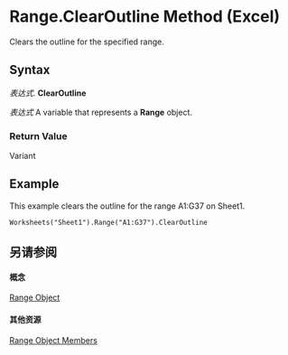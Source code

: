 
# Range.ClearOutline Method (Excel)

Clears the outline for the specified range.


## Syntax

 _表达式_. **ClearOutline**

 _表达式_ A variable that represents a **Range** object.


### Return Value

Variant


## Example

This example clears the outline for the range A1:G37 on Sheet1.


```
Worksheets("Sheet1").Range("A1:G37").ClearOutline
```


## 另请参阅


#### 概念


[Range Object](b8207778-0dcc-4570-1234-f130532cc8cd.md)
#### 其他资源


[Range Object Members](http://msdn.microsoft.com/library/4336bf81-1e63-7e44-1792-baf366a027a7%28Office.15%29.aspx)